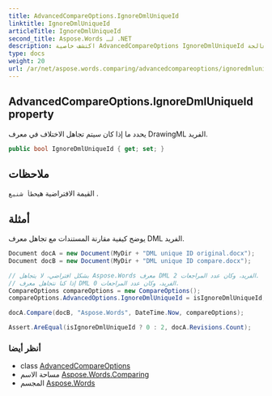 ```yaml
---
title: AdvancedCompareOptions.IgnoreDmlUniqueId
linktitle: IgnoreDmlUniqueId
articleTitle: IgnoreDmlUniqueId
second_title: Aspose.Words لـ .NET
description: اكتشف خاصية AdvancedCompareOptions IgnoreDmlUniqueId لتحسين معالجة DrawingML من خلال إدارة معرفات فريدة بكفاءة. حسّن سير عملك!
type: docs
weight: 20
url: /ar/net/aspose.words.comparing/advancedcompareoptions/ignoredmluniqueid/
---
```

## AdvancedCompareOptions.IgnoreDmlUniqueId property

يحدد ما إذا كان سيتم تجاهل الاختلاف في معرف DrawingML الفريد.

```csharp
public bool IgnoreDmlUniqueId { get; set; }
```

## ملاحظات

القيمة الافتراضية هي`خطأ شنيع` .

## أمثلة

يوضح كيفية مقارنة المستندات مع تجاهل معرف DML الفريد.

```csharp
Document docA = new Document(MyDir + "DML unique ID original.docx");
Document docB = new Document(MyDir + "DML unique ID compare.docx");

// بشكل افتراضي، لا يتجاهل Aspose.Words معرف DML الفريد، وكان عدد المراجعات 2.
// إذا كنا نتجاهل معرف DML الفريد، وكان عدد المراجعات 0.
CompareOptions compareOptions = new CompareOptions();
compareOptions.AdvancedOptions.IgnoreDmlUniqueId = isIgnoreDmlUniqueId;

docA.Compare(docB, "Aspose.Words", DateTime.Now, compareOptions);

Assert.AreEqual(isIgnoreDmlUniqueId ? 0 : 2, docA.Revisions.Count);
```

### أنظر أيضا

* class [AdvancedCompareOptions](../)
* مساحة الاسم [Aspose.Words.Comparing](../../../aspose.words.comparing/)
* المجسم [Aspose.Words](../../../)
